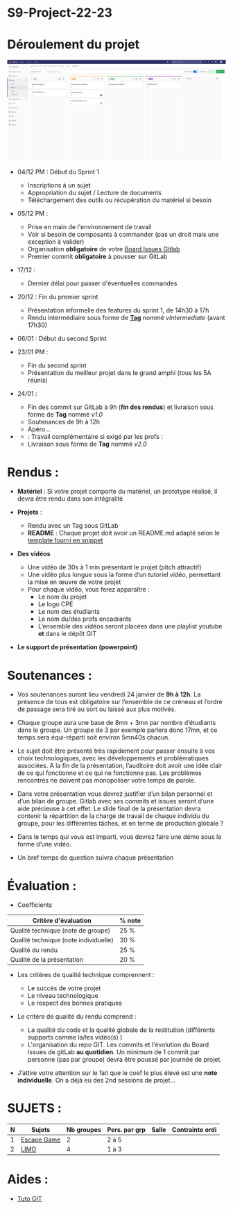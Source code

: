 # S9-Project-22-23

# Déroulement du projet

![GitLab Board](https://raw.githubusercontent.com/cpe-majeure-robotique/S9-Project-19-20/master/images/GitLab_Board.png)

- 04/12 PM : Début du Sprint 1
  - Inscriptions à un sujet
  - Appropriation du sujet / Lecture de documents
  - Téléchargement des outils ou récupération du matériel si besoin

- 05/12 PM : 
  - Prise en main de l'environnement de travail
  - Voir si besoin de composants à commander (pas un droit mais une exception à valider)
  - Organisation **obligatoire** de votre [Board Issues Gitlab](https://www.youtube.com/watch?v=CiolDtBIOA0)
  - Premier commit **obligatoire** à pousser sur GitLab

- 17/12 :
  - Dernier délai pour passer d'éventuelles commandes

- 20/12 : Fin du premier sprint
  - Présentation informelle des features du sprint 1, de 14h30 à 17h
  - Rendu intermédiaire sous forme de **[Tag](https://docs.gitlab.com/ee/university/training/topics/tags.html)** nommé *vIntermediate* (avant 17h30) 

- 06/01 : Début du second Sprint

- 23/01 PM : 
  - Fin du second sprint
  - Présentation du meilleur projet dans le grand amphi (tous les 5A réunis) 

- 24/01 : 
  - Fin des commit sur GitLab à 9h (**fin des rendus**) et livraison sous forme de **Tag** nommé *v1.0*
  - Soutenances de 9h à 12h
  - Apéro...

- + : Travail complémentaire si exigé par les profs :
  - Livraison sous forme de **Tag** nommé *v2.0*


# Rendus : 

- **Matériel** : Si votre projet comporte du matériel, un prototype réalisé, il devra être rendu dans son intégralité

- **Projets** :
  - Rendu avec un Tag sous GitLab
  - **README** : Chaque projet doit avoir un README.md adapté selon le [template fourni en snippet](https://gitlab.com/snippets/1917426)

- **Des vidéos**
  - Une vidéo de 30s à 1 min présentant le projet (pitch attractif)
  - Une vidéo plus longue sous la forme d’un tutoriel vidéo, permettant la mise en œuvre de votre projet
  - Pour chaque vidéo, vous ferez apparaître :
    - Le nom du projet
    - Le logo CPE
    - Le nom des étudiants
    - Le nom du/des profs encadrants
    - L’ensemble des vidéos seront placées dans une playlist youtube **et** dans le dépôt GIT

- **Le support de présentation (powerpoint)**

# Soutenances : 
 
- Vos soutenances auront lieu vendredi 24 janvier de **9h à 12h**. La présence de tous est obligatoire sur l’ensemble de ce créneau et l’ordre de passage sera tiré au sort ou laissé aux plus motivés. 

- Chaque groupe aura une base de 8mn + 3mn par nombre d’étudiants dans le groupe. Un groupe de 3 par exemple parlera donc 17mn, et ce temps sera équi-réparti soit environ 5mn40s chacun.

- Le sujet doit être présenté très rapidement pour passer ensuite à vos choix technologiques, avec les développements et problématiques associées. A la fin de la présentation, l’auditoire doit avoir une idée clair de ce qui fonctionne et ce qui ne fonctionne pas. Les problèmes rencontrés ne doivent pas monopoliser votre temps de parole.

- Dans votre présentation vous devrez justifier d’un bilan personnel et d’un bilan de groupe. Gitlab avec ses commits et issues seront d’une aide précieuse à cet effet. Le slide final de la présentation devra contenir la répartition de la charge de travail de chaque individu du groupe, pour les différentes tâches, et en terme de production globale ? 

- Dans le temps qui vous est imparti, vous devrez faire une démo sous la forme d’une vidéo. 

- Un bref temps de question suivra chaque présentation



# Évaluation : 

- Coefficients

| Critère d'évaluation                  | % note |
| ------------------------------------- | ------ |
| Qualité technique (note de groupe)    | 25 %   |
| Qualité technique (note individuelle) | 30 %   |
| Qualité du rendu                      | 25 %   |
| Qualité de la présentation            | 20 %   |

- Les critères de qualité technique comprennent :  
  - Le succès de votre projet
  - Le niveau technologique
  - Le respect des bonnes pratiques 

- Le critère de qualité du rendu comprend : 
  - La qualité du code et la qualité globale de la restitution (différents supports comme la/les vidéo(s) )
  - L'organisation du repo GIT. Les commits et l'évolution du Board Issues de gitLab **au quotidien**. Un minimum de 1 commit par personne (pas par groupe) devra être poussé par journée de projet.
  

- J’attire votre attention sur le fait que le coef le plus élevé est une **note individuelle**. On a déjà eu des 2nd sessions de projet...


# SUJETS :

|N| Sujets                                                       | Nb groupes     | Pers. par grp |   Salle  | Contrainte ordi  |
|-| ------------------------------------------------------------ | -------------- | ------------- | -------- | ---------------- |
|1| [Escape Game ](EscapeGame.md)                                |        2       |  2 à 5        |          |                  |
|2| [LIMO ](LIMO.md)                                             |        4       |  1 à 3        |          |                  |





# Aides :
- [Tuto GIT](https://www.youtube.com/watch?v=gp_k0UVOYMw)
